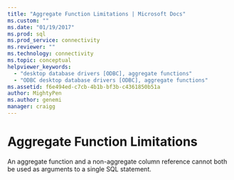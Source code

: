 ```yaml
---
title: "Aggregate Function Limitations | Microsoft Docs"
ms.custom: ""
ms.date: "01/19/2017"
ms.prod: sql
ms.prod_service: connectivity
ms.reviewer: ""
ms.technology: connectivity
ms.topic: conceptual
helpviewer_keywords: 
  - "desktop database drivers [ODBC], aggregate functions"
  - "ODBC desktop database drivers [ODBC], aggregate functions"
ms.assetid: f6e494ed-c7cb-4b1b-bf3b-c4361850b51a
author: MightyPen
ms.author: genemi
manager: craigg
---
```

# Aggregate Function Limitations
An aggregate function and a non-aggregate column reference cannot both be used as arguments to a single SQL statement.

